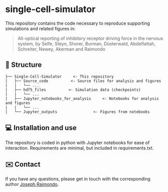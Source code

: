# single-cell-simulator

This repository contains the code necessary to reproduce supporting simulations and related figures in:
> All-optical reporting of inhibitory receptor driving force in the nervous system, by
> Selfe, Steyn, Shorer, Burman, Düsterwald, Abdelfattah, Schreiter, Newey, Akerman and Raimondo

## :scroll: Structure
```
├── Single-Cell-Simulator     <- This repository
|   ├── Source_code          <- Source files for analysis and figures
|   |   └── ...
|   ├── hdf5_files          <- Simulation data (checkpoints)
|   |   └── ...
|   ├── Jupyter_notebooks_for_analysis     <- Notebooks for analysis and figures
|   |   └── ...
|   └── Jupyter_outputs                <- Figures from notebooks
```

## :computer: Installation and use

The repository is coded in python with Jupyter notebooks for ease of interaction. Requirements are minimal, but included in requirements.txt.

<!--
## :loudspeaker: Citation

If you are using this code, please cite [the paper](https://www.biorxiv.org/content/10.1101/2023.08.30.555464v2):

    @article{selfe2023,
      title={All-optical reporting of inhibitory receptor driving force in the nervous system},
      author={Jakob, AMV and Gershman, SJ},
      author={Selfe, JS and Steyn, TJS and Shorer, EF and Burman, RJ and Düsterwald, KM and Abdelfattah, AS and Schreiter, ER and Newey, SE and Akerman, CJ and Raimondo, JV}
      journal={},
      year={2023}
    }
-->

## :envelope: Contact

If you have any questions, please get in touch with the corresponding author
[Joseph Raimondo](mailto:joseph.raimondo@gmail.com).